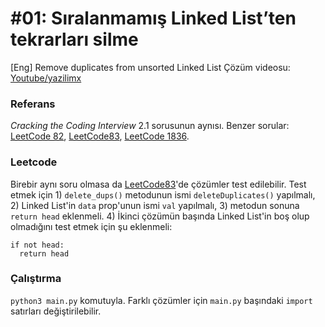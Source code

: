 # #01: Sıralanmamış Linked List’ten tekrarları silme

[Eng] Remove duplicates from unsorted Linked List
Çözüm videosu: [Youtube/yazilimx](https://youtu.be/6yway1bD144)

### Referans

_Cracking the Coding Interview_ 2.1 sorusunun aynısı. Benzer sorular: [LeetCode 82](https://leetcode.com/problems/remove-duplicates-from-sorted-list-ii/), [LeetCode83](https://leetcode.com/problems/remove-duplicates-from-sorted-list/description/), [LeetCode 1836](https://leetcode.com/problems/remove-duplicates-from-an-unsorted-linked-list/).

### Leetcode

Birebir aynı soru olmasa da [LeetCode83](https://leetcode.com/problems/remove-duplicates-from-sorted-list/description/)'de çözümler test edilebilir. Test etmek için 1) `delete_dups()` metodunun ismi `deleteDuplicates()` yapılmalı, 2) Linked List'in `data` prop'unun ismi `val` yapılmalı, 3) metodun sonuna `return head` eklenmeli. 4) İkinci çözümün başında Linked List'in boş olup olmadığını test etmek için şu eklenmeli:

```
if not head:
  return head
```

### Çalıştırma

`python3 main.py` komutuyla. Farklı çözümler için `main.py` başındaki `import` satırları değiştirilebilir.
